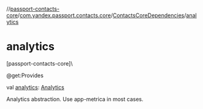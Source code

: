 //[passport-contacts-core](../../../index.md)/[com.yandex.passport.contacts.core](../index.md)/[ContactsCoreDependencies](index.md)/[analytics](analytics.md)

# analytics

[passport-contacts-core]\

@get:Provides

val [analytics](analytics.md): [Analytics](../-analytics/index.md)

Analytics abstraction. Use app-metrica in most cases.
